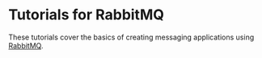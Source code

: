 Tutorials for RabbitMQ
===

These tutorials cover the basics of creating messaging applications using [RabbitMQ](http://www.rabbitmq.com/getstarted.html).
